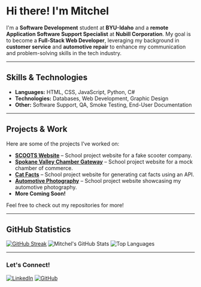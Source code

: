 # Hi there! I'm Mitchel

I'm a **Software Development** student at **BYU-Idaho** and a **remote Application Software Support Specialist** at **Nubill Corporation**. My goal is to become a **Full-Stack Web Developer**, leveraging my background in **customer service** and **automotive repair** to enhance my communication and problem-solving skills in the tech industry.

---

## Skills & Technologies

- **Languages:** HTML, CSS, JavaScript, Python, C#
- **Technologies:** Databases, Web Development, Graphic Design
- **Other:** Software Support, QA, Smoke Testing, End-User Documentation

---

## Projects & Work

Here are some of the projects I've worked on:

- **[SCOOTS Website](https://mdrennan91.github.io/wdd230/scoots/index.html)** – School project website for a fake scooter company.
- **[Spokane Valley Chamber Gateway](https://mdrennan91.github.io/wdd230/chamber/index.html)** – School project website for a mock chamber of commerce.
- **[Cat Facts](https://mdrennan91.github.io/cse121b/catfacts.html)** – School project website for generating cat facts using an API.
- **[Automotive Photography](https://mdrennan91.github.io/wdd130/autofocus/index.html)** – School project website showcasing my automotive photography.
- **More Coming Soon!**

Feel free to check out my repositories for more!

---

## GitHub Statistics

[![GitHub Streak](https://github-readme-streak-stats.herokuapp.com?user=mdrennan91&theme=dark&hide_border=true)](https://git.io/streak-stats)
![Mitchel's GitHub Stats](https://github-readme-stats.vercel.app/api?username=mdrennan91&show_icons=true&theme=dark)
![Top Languages](https://github-readme-stats.vercel.app/api/top-langs/?username=mdrennan91&layout=compact&theme=dark)

---

### Let's Connect!

[![LinkedIn](https://img.shields.io/badge/LinkedIn-Connect-blue?logo=linkedin)](https://www.linkedin.com/in/mdrennan-896178256/)
[![GitHub](https://img.shields.io/badge/GitHub-Follow-black?logo=github)](https://github.com/mdrennan91)
